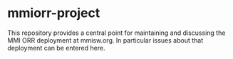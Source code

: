 # mmiorr-project

This repository provides a central point for maintaining and discussing the MMI ORR deployment at mmisw.org. In particular issues about that deployment can be entered here.

